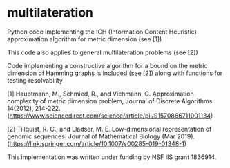 # multilateration
Python code implementing the ICH (Information Content Heuristic) approximation algorithm for metric dimension (see [1])

This code also applies to general multilateration problems (see [2])

Code implementing a constructive algorithm for a bound on the metric dimension of Hamming graphs is included (see [2]) along with functions for testing resolvability

[1] Hauptmann, M., Schmied, R., and Viehmann, C. Approximation complexity of metric dimension problem, Journal of Discrete Algorithms 14(2012), 214-222. (https://www.sciencedirect.com/science/article/pii/S1570866711001134)

[2] Tillquist, R. C., and Lladser, M. E. Low-dimensional representation of genomic sequences. Journal of Mathematical Biology (Mar 2019). (https://link.springer.com/article/10.1007/s00285-019-01348-1)

This implementation was written under funding by NSF IIS grant 1836914.
